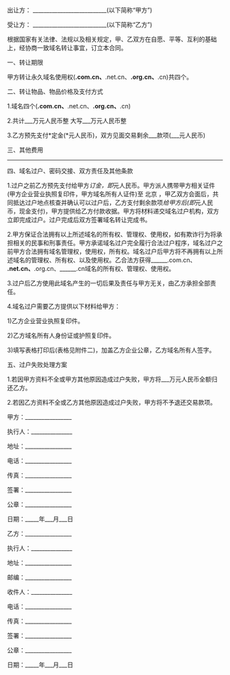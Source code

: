 
 


出让方： ___________________________(以下简称“甲方”)


受让方： ___________________________(以下简称“乙方”)


根据国家有关法律、法规以及相关规定，甲、乙双方在自愿、平等、互利的基础上，经协商一致域名转让事宜，订立本合同。


一、转让期限


甲方转让永久域名使用权(______.com.cn、______.net.cn、______.org.cn、______.cn)共四个。


二、转让物品、物品价格及支付方式


1.域名四个(______.com.cn、______.net.cn、______.org.cn、______.cn)


2.共计___万元人民币整 大写___万元人民币整


3.乙方预先支付*定金(*元人民币)，双方见面交易剩余___款项(___元人民币)


三、其他费用


____________________________________________________________


四、域名过户、密码交接、双方责任及其他条款


1.过户之前乙方预先支付给甲方*订金，即*元人民币。甲方派人携带甲方相关证件(甲方企业营业执照复印件，甲方域名所有人证件)至
北京
，甲乙双方会面后，共同抵达过户地点核查并确认可以过户后，乙方支付剩余款项*给甲方后(即*元人民币，现金支付)，甲方提供给乙方付款收据。甲方将材料递交域名过户机构，双方立即完成过户。过户完成后双方签署域名转让完成书。


2.甲方保证合法拥有以上所述域名的所有权、管理权、使用权，如有欺诈行为将承担相关的民事和刑事责任。甲方承诺域名过户完全履行合法过户程序，域名过户之前甲方合法拥有域名管理权，使用权，所有权。域名过户后甲方将不再拥有以上所述域名的管理权、所有权、以及使用权。乙合法方获得______.com.cn、 ______.net.cn、______.org.cn、______.cn域名的所有权、管理权、使用权。


3.过户后乙方使用此域名产生的一切后果及责任与甲方无关，由乙方承担全部责任。


4.域名过户需要乙方提供以下材料给甲方：


1)乙方企业营业执照复印件。


2)乙方域名所有人身份证或护照复印件。


3)填写表格打印后(表格见附件二)，加盖乙方企业公章，乙方域名所有人签字。


五、过户失败处理方案


1.若因甲方资料不全或甲方其他原因造成过户失败，甲方将___万元人民币全额归还乙方。


2.若因乙方资料不全或乙方其他原因造成过户失败，甲方将不予退还交易款项。


甲方：_________________


执行人：_______________


地址：_________________


电话：_________________


传真：_________________


签署：_________________


公章：_________________


日期：_____年___月___日


乙方：_________________


执行人：_______________


地址：_________________


邮编：_________________


收件人：_______________


电话：_________________


传真：_________________


签署：_________________


公章：_________________


日期：_____年___月___日
 


 

 
 
 
 
 
  


  
 

  


  


  
 
 
 
 

